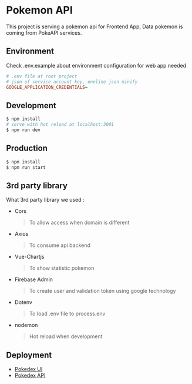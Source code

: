 # Pokemon API

This project is serving a pokemon api for Frontend App, Data pokemon
is coming from PokeAPI services.

## Environment

Check .env.example about environment configuration for web app needed  

```ini
# .env file at root project
# json of service account key, oneline json minify
GOOGLE_APPLICATION_CREDENTIALS=
```

## Development

```bash
$ npm install
# serve with hot reload at localhost:3001
$ npm run dev
```

## Production

```bash
$ npm install
$ npm run start
```
## 3rd party library

What 3rd party library we used :

- Cors
  > To allow access when domain is different
- Axios
  > To consume api backend
- Vue-Chartjs
  > To show statistic pokemon
- Firebase Admin
  > To create user and validation token using google technology
- Dotenv
  > To load .env file to process.env
- nodemon
  > Hot reload when development
  

## Deployment

- [Pokedex UI](https://pokedex-ui-nuxt.netlify.app)
- [Pokedex API](https://pokedex-api-express.herokuapp.com/)